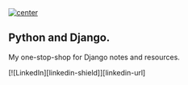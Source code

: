<a href="">
  <img align="center" src="https://img.shields.io/badge/Python%20|%20Concepts-Django%20@all-blue" alt="center">
</a>

## Python and Django.

My one-stop-shop for Django notes and resources.

[![LinkedIn][linkedin-shield]][linkedin-url]
